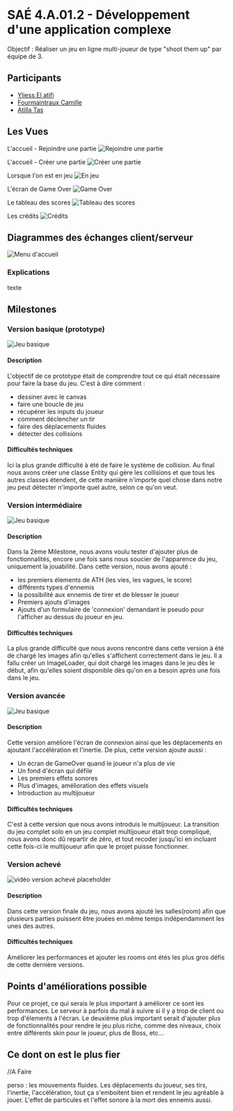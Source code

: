 
# SAÉ 4.A.01.2 - Développement d'une application complexe

Objectif : Réaliser un jeu en ligne multi-joueur de type "shoot them up" par équipe de 3.



## Participants

- [Yliess El atifi](yliess.elatifi.etu@univ-lille.fr)
- [Fourmaintraux Camille](camille.fourmaintraux.etu@univ-lille.fr)
- [Atilla Tas](atilla.tas.etu@univ-lille.fr)



## Les Vues

L'accueil - Rejoindre une partie
![Rejoindre une partie](client/public/res/readme/images/ViewFormulaire1.png)

L'accueil - Créer une partie
![Créer une partie](client/public/res/readme/images/ViewFormulaire2.png)

Lorsque l'on est en jeu
![En jeu](client/public/res/readme/images/ViewInGame.png)

L'écran de Game Over
![Game Over](client/public/res/readme/images/ViewGameOver.png)

Le tableau des scores
![Tableau des scores](client/public/res/readme/images/ViewScoreBoard.png)

Les crédits
![Crédits](client/public/res/readme/images/ViewCredits.png)



## Diagrammes des échanges client/serveur

![Menu d'accueil](https://via.placeholder.com/468x300?text=Diagramme)

### Explications
texte



## Milestones

### Version basique (prototype)
![Jeu basique](client/public/res/readme/videos/versionBasique.gif)

#### Description
L'objectif de ce prototype était de comprendre tout ce qui était nécessaire pour faire la base du jeu. C'est à dire comment :
- dessiner avec le canvas
- faire une boucle de jeu
- récupérer les inputs du joueur
- comment déclencher un tir
- faire des déplacements fluides
- détecter des collisions

#### Difficultés techniques
Ici la plus grande difficulté à été de faire le système de collision. Au final nous avons créer une classe Entity qui gère les collisions et que tous les autres classes étendent, de cette manière n'importe quel chose dans notre jeu peut détecter n'importe quel autre, selon ce qu'on veut.

### Version intermédiaire
![Jeu basique](client/public/res/readme/videos/versionInter.gif)

#### Description
Dans la 2ème Milestone, nous avons voulu tester d'ajouter plus de fonctionnalités, encore une fois sans nous soucier de l'apparence du jeu, uniquement la jouabilité. Dans cette version, nous avons ajouté :
- les premiers élements de ATH (les vies, les vagues, le score)
- différents types d'ennemis
- la possibilité aux ennemis de tirer et de blesser le joueur
- Premiers ajouts d'images
- Ajouts d'un formulaire de 'connexion' demandant le pseudo pour l'afficher au dessus du joueur en jeu.

#### Difficultés techniques
La plus grande difficulté que nous avons rencontré dans cette version à été de chargé les images afin qu'elles s'affichent correctement dans le jeu. Il a fallu créer un ImageLoader, qui doit chargé les images dans le jeu dès le début, afin qu'elles soient disponible dès qu'on en a besoin après une fois dans le jeu.

### Version avancée
![Jeu basique](client/public/res/readme/videos/versionAvance.gif)

#### Description
Cette version améliore l'écran de connexion ainsi que les déplacements en ajoutant l'accélération et l'inertie.
De plus, cette version ajoute aussi :
- Un écran de GameOver quand le joueur n'a plus de vie
- Un fond d'écran qui défile
- Les premiers effets sonores
- Plus d'images, amélioration des effets visuels
- Introduction au multijoueur

#### Difficultés techniques
C'est à cette version que nous avons introduis le multijoueur.
La transition du jeu complet solo en un jeu complet multijoueur était trop compliqué, nous avons donc dû repartir de zéro, et tout recoder jusqu'ici en incluant cette fois-ci le multijoueur afin que le projet puisse fonctionner.

### Version achevé
![vidéo version achevé placeholder](https://via.placeholder.com/468x300?text=Insérer+la+vidéo+du+jeu+final)

#### Description
Dans cette version finale du jeu, nous avons ajouté les salles(room) afin que plusieurs parties puissent être jouées en même temps indépendamment les unes des autres.

#### Difficultés techniques
Améliorer les performances et ajouter les rooms ont étés les plus gros défis de cette dernière versions.



## Points d'améliorations possible
Pour ce projet, ce qui serais le plus important à améliorer ce sont les performances. Le serveur à parfois du mal à suivre si il y a trop de client ou trop d'élements à l'écran.
Le deuxième plus important serait d'ajouter plus de fonctionnalités pour rendre le jeu plus riche, comme des niveaux, choix entre différents skin pour le joueur, plus de Boss, etc... 



## Ce dont on est le plus fier

//A Faire 

perso : les mouvements fluides. Les déplacements du joueur, ses tirs, l'inertie, l'accélération, tout ça s'emboitent bien et rendent le jeu agréable à jouer. L'effet de particules et l'effet sonore à la mort des ennemis aussi.



